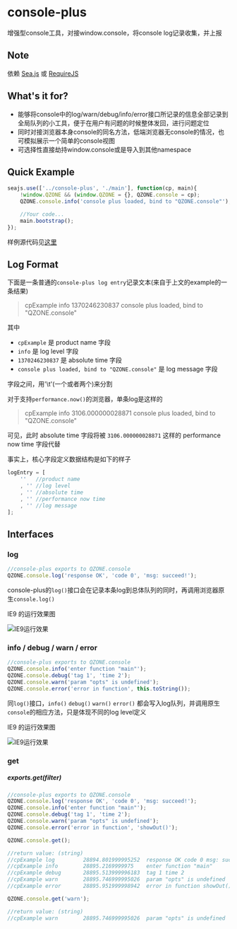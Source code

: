 console-plus
============
增强型console工具，对接window.console，将console log记录收集，并上报

Note
----
依赖 [Sea.js](https://github.com/seajs/seajs) 或 [RequireJS](https://github.com/jrburke/requirejs)

What's it for?
--------------
* 能够将console中的log/warn/debug/info/error接口所记录的信息全部记录到全局队列的小工具，便于在用户有问题的时候整体发回，进行问题定位
* 同时对接浏览器本身console的同名方法，低端浏览器无console的情况，也可模拟展示一个简单的console视图
* 可选择性直接劫持window.console或是导入到其他namespace

Quick Example
-------------
```javascript
seajs.use(['../console-plus', './main'], function(cp, main){
	!window.QZONE && (window.QZONE = {}, QZONE.console = cp);
	QZONE.console.info('console plus loaded, bind to "QZONE.console"');

	//Your code...
	main.bootstrap();
});
```
样例源代码见[这里](https://github.com/shawxu/console-plus/tree/master/example)


Log Format
----------
下面是一条普通的`console-plus log entry`记录文本(来自于上文的example的一条结果)
> cpExample	info	1370246230837		console plus loaded, bind to "QZONE.console"

其中
* `cpExample` 是 product name 字段
* `info` 是 log level 字段
* `1370246230837` 是 absolute time 字段
* `console plus loaded, bind to "QZONE.console"` 是 log message 字段

字段之间，用'\t'(一个或者两个)来分割

对于支持`performance.now()`的浏览器，单条log是这样的
> cpExample	info		3106.000000028871	console plus loaded, bind to "QZONE.console"

可见，此时 absolute time 字段将被 `3106.000000028871` 这样的 performance now time 字段代替

事实上，核心字段定义数据结构是如下的样子
```javascript
logEntry = [
	''   //product name
	, '' //log level
	, '' //absolute time
	, '' //performance now time
	, '' //log message
];
```

Interfaces
----------

### log ###

```javascript
//console-plus exports to QZONE.console
QZONE.console.log('response OK', 'code 0', 'msg: succeed!');
```
console-plus的`log()`接口会在记录本条log到总体队列的同时，再调用浏览器原生`console.log()`

IE9 的运行效果图

![IE9运行效果](http://y.photo.qq.com/img?s=4oGLUb7TA&l=y.jpg)



### info / debug / warn / error ###

```javascript
//console-plus exports to QZONE.console
QZONE.console.info('enter function "main"');
QZONE.console.debug('tag 1', 'time 2');
QZONE.console.warn('param "opts" is undefined');
QZONE.console.error('error in function', this.toString());
```
同`log()`接口，`info()` `debug()` `warn()` `error()` 都会写入log队列，并调用原生`console`的相应方法，只是体现不同的log level定义

IE9 的运行效果图

![IE9运行效果](http://y.photo.qq.com/img?s=o7gEP6QIS&l=y.jpg)



### get ###

##### exports.get(filter) #####

```javascript
//console-plus exports to QZONE.console
QZONE.console.log('response OK', 'code 0', 'msg: succeed!');
QZONE.console.info('enter function "main"');
QZONE.console.debug('tag 1', 'time 2');
QZONE.console.warn('param "opts" is undefined');
QZONE.console.error('error in function', 'showOut()');

QZONE.console.get();

//return value: (string)
//cpExample	log			28894.801999995252	response OK code 0 msg: succeed!
//cpExample	info		28895.2169999975	enter function "main"
//cpExample	debug		28895.513999996183	tag 1 time 2
//cpExample	warn		28895.746999995026	param "opts" is undefined
//cpExample	error		28895.951999998942	error in function showOut()

QZONE.console.get('warn');

//return value: (string)
//cpExample	warn		28895.746999995026	param "opts" is undefined

```

